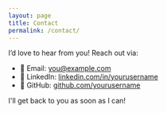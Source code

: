 ```yaml
---
layout: page
title: Contact
permalink: /contact/
---
```


I’d love to hear from you! Reach out via:

- 📧 Email: [you@example.com](mailto:you@example.com)
- 💼 LinkedIn: [linkedin.com/in/yourusername](https://linkedin.com/in/yourusername)
- 🐙 GitHub: [github.com/yourusername](https://github.com/yourusername)

I'll get back to you as soon as I can!
